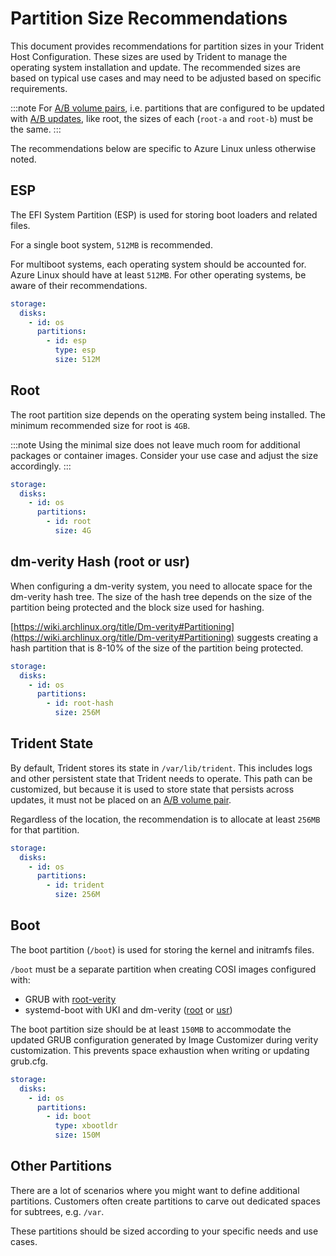 # Partition Size Recommendations

This document provides recommendations for partition sizes in your Trident Host
Configuration. These sizes are used by Trident to manage the operating system
installation and update. The recommended sizes are based on typical use cases
and may need to be adjusted based on specific requirements.

:::note
For [A/B volume pairs](../Reference/Glossary.md#ab-volume-pair), i.e. partitions
that are configured to be updated with [A/B updates](../Reference/Glossary.md#ab-update),
like root, the sizes of each (`root-a` and `root-b`) must be the same.
:::

The recommendations below are specific to Azure Linux unless otherwise noted.

## ESP

The EFI System Partition (ESP) is used for storing boot loaders and related
files.

For a single boot system, `512MB` is recommended.

For multiboot systems, each operating system should be accounted for. Azure
Linux should have at least `512MB`. For other operating systems, be aware of
their recommendations.

``` yaml
storage:
  disks:
    - id: os
      partitions:
        - id: esp
          type: esp
          size: 512M
```

## Root

The root partition size depends on the operating system being installed. The
minimum recommended size for root is `4GB`.

:::note
Using the minimal size does not leave much room for additional packages or
container images. Consider your use case and adjust the size accordingly.
:::

``` yaml
storage:
  disks:
    - id: os
      partitions:
        - id: root
          size: 4G
```

## dm-verity Hash (root or usr)

When configuring a dm-verity system, you need to allocate space for the
dm-verity hash tree. The size of the hash tree depends on the size of the
partition being protected and the block size used for hashing.

[https://wiki.archlinux.org/title/Dm-verity#Partitioning](https://wiki.archlinux.org/title/Dm-verity#Partitioning)
suggests creating a hash partition that is 8-10% of the size of the partition
being protected.

``` yaml
storage:
  disks:
    - id: os
      partitions:
        - id: root-hash
          size: 256M
```

## Trident State

By default, Trident stores its state in `/var/lib/trident`. This includes logs
and other persistent state that Trident needs to operate. This path can be
customized, but because it is used to store state that persists across updates,
it must not be placed on an [A/B volume pair](../Reference/Glossary.md#ab-volume-pair).

Regardless of the location, the recommendation is to allocate at least
`256MB` for that partition.

``` yaml
storage:
  disks:
    - id: os
      partitions:
        - id: trident
          size: 256M
```

## Boot

The boot partition (`/boot`) is used for storing the kernel and initramfs files.

`/boot` must be a separate partition when creating COSI images configured with:

* GRUB with [root-verity](../Explanation/Root-Verity.md)
* systemd-boot with UKI and dm-verity ([root](../Explanation/Root-Verity.md) or [usr](../Explanation/Usr-Verity.md))

The boot partition size should be at least `150MB` to accommodate the updated
GRUB configuration generated by Image Customizer during verity customization.
This prevents space exhaustion when writing or updating grub.cfg.

``` yaml
storage:
  disks:
    - id: os
      partitions:
        - id: boot
          type: xbootldr
          size: 150M
```

## Other Partitions

There are a lot of scenarios where you might want to define additional
partitions. Customers often create partitions to carve out dedicated spaces for
subtrees, e.g. `/var`.

These partitions should be sized according to your specific needs and use
cases.
